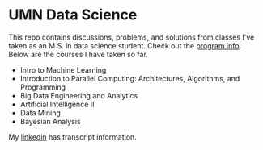 # UMN Data Science

This repo contains discussions, problems, and solutions from classes I've taken as an M.S. in data science student. Check out the [program info]. Below are the courses I have taken so far.
- Intro to Machine Learning
- Introduction to Parallel Computing: Architectures, Algorithms, and Programming
- Big Data Engineering and Analytics
- Artificial Intelligence II
- Data Mining
- Bayesian Analysis

My [linkedin] has transcript information.

[program info]: <https://datascience.umn.edu/>
[linkedin]: <https://www.linkedin.com/in/samuel-naden-8a967154/>
